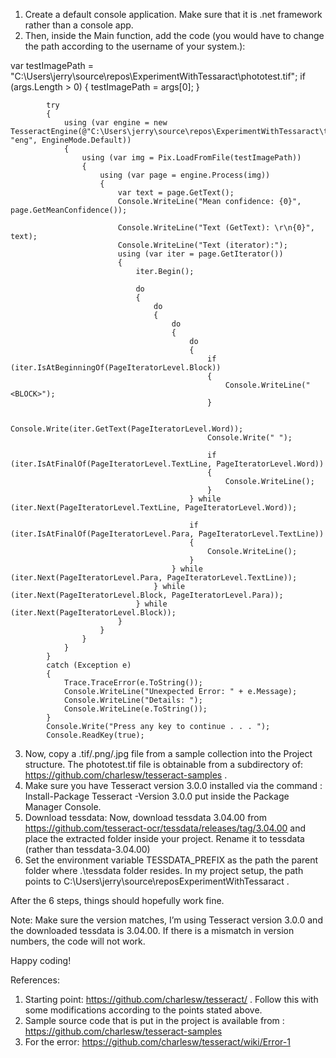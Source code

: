 ﻿1.	Create a default console application. Make sure that it is .net framework rather than a console app.
2.	Then, inside the Main function, add the code (you would have to change the path according to the username of your system.):

var testImagePath = "C:\\Users\\jerry\\source\\repos\\ExperimentWithTessaract\\phototest.tif";
            if (args.Length > 0)
            {
                testImagePath = args[0];
            }

            try
            {
                using (var engine = new TesseractEngine(@"C:\Users\jerry\source\repos\ExperimentWithTessaract\tessdata", "eng", EngineMode.Default))
                {
                    using (var img = Pix.LoadFromFile(testImagePath))
                    {
                        using (var page = engine.Process(img))
                        {
                            var text = page.GetText();
                            Console.WriteLine("Mean confidence: {0}", page.GetMeanConfidence());

                            Console.WriteLine("Text (GetText): \r\n{0}", text);
                            Console.WriteLine("Text (iterator):");
                            using (var iter = page.GetIterator())
                            {
                                iter.Begin();

                                do
                                {
                                    do
                                    {
                                        do
                                        {
                                            do
                                            {
                                                if (iter.IsAtBeginningOf(PageIteratorLevel.Block))
                                                {
                                                    Console.WriteLine("<BLOCK>");
                                                }

                                                Console.Write(iter.GetText(PageIteratorLevel.Word));
                                                Console.Write(" ");

                                                if (iter.IsAtFinalOf(PageIteratorLevel.TextLine, PageIteratorLevel.Word))
                                                {
                                                    Console.WriteLine();
                                                }
                                            } while (iter.Next(PageIteratorLevel.TextLine, PageIteratorLevel.Word));

                                            if (iter.IsAtFinalOf(PageIteratorLevel.Para, PageIteratorLevel.TextLine))
                                            {
                                                Console.WriteLine();
                                            }
                                        } while (iter.Next(PageIteratorLevel.Para, PageIteratorLevel.TextLine));
                                    } while (iter.Next(PageIteratorLevel.Block, PageIteratorLevel.Para));
                                } while (iter.Next(PageIteratorLevel.Block));
                            }
                        }
                    }
                }
            }
            catch (Exception e)
            {
                Trace.TraceError(e.ToString());
                Console.WriteLine("Unexpected Error: " + e.Message);
                Console.WriteLine("Details: ");
                Console.WriteLine(e.ToString());
            }
            Console.Write("Press any key to continue . . . ");
            Console.ReadKey(true);



3. Now, copy a .tif/.png/.jpg file from a sample collection into the Project structure. The phototest.tif file is obtainable from a subdirectory of: https://github.com/charlesw/tesseract-samples . 
4. Make sure you have Tesseract version 3.0.0 installed via the command : Install-Package Tesseract -Version 3.0.0 put inside the Package Manager Console.
5. Download tessdata: Now, download tessdata 3.04.00 from https://github.com/tesseract-ocr/tessdata/releases/tag/3.04.00 and place the extracted folder inside your project. Rename it to tessdata (rather than tessdata-3.04.00) 
6. Set the environment variable TESSDATA_PREFIX as the path the parent folder where .\tessdata folder resides. In my project setup, the path points to C:\Users\jerry\source\reposExperimentWithTessaract .

After the 6 steps, things should hopefully work fine. 



Note: Make sure the version matches, I’m using Tesseract version 3.0.0 and the downloaded tessdata is 3.04.00. If there is a mismatch in version numbers, the code will not work. 

Happy coding!


References:
1. Starting point: https://github.com/charlesw/tesseract/ . Follow this with some modifications according to the points stated above.
2. Sample source code that is put in the project is available from : https://github.com/charlesw/tesseract-samples
3. For the error: https://github.com/charlesw/tesseract/wiki/Error-1